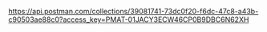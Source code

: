 https://api.postman.com/collections/39081741-73dc0f20-f6dc-47c8-a43b-c90503ae88c0?access_key=PMAT-01JACY3ECW46CP0B9DBC6N62XH
